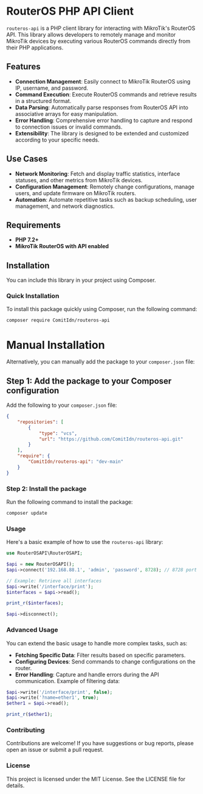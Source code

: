 # RouterOS PHP API Client

`routeros-api` is a PHP client library for interacting with MikroTik's RouterOS API. This library allows developers to remotely manage and monitor MikroTik devices by executing various RouterOS commands directly from their PHP applications.

## Features

- **Connection Management**: Easily connect to MikroTik RouterOS using IP, username, and password.
- **Command Execution**: Execute RouterOS commands and retrieve results in a structured format.
- **Data Parsing**: Automatically parse responses from RouterOS API into associative arrays for easy manipulation.
- **Error Handling**: Comprehensive error handling to capture and respond to connection issues or invalid commands.
- **Extensibility**: The library is designed to be extended and customized according to your specific needs.

## Use Cases

- **Network Monitoring**: Fetch and display traffic statistics, interface statuses, and other metrics from MikroTik devices.
- **Configuration Management**: Remotely change configurations, manage users, and update firmware on MikroTik routers.
- **Automation**: Automate repetitive tasks such as backup scheduling, user management, and network diagnostics.

## Requirements

- **PHP 7.2+**
- **MikroTik RouterOS with API enabled**

## Installation

You can include this library in your project using Composer.

### Quick Installation

To install this package quickly using Composer, run the following command:

```bash
composer require ComitIdn/routeros-api
```

# Manual Installation
Alternatively, you can manually add the package to your `composer.json` file:

## Step 1: Add the package to your Composer configuration
Add the following to your `composer.json` file:
```json
{
    "repositories": [
        {
            "type": "vcs",
            "url": "https://github.com/ComitIdn/routeros-api.git"
        }
    ],
    "require": {
        "ComitIdn/routeros-api": "dev-main"
    }
}
```
### Step 2: Install the package
Run the following command to install the package:
```bash
composer update
```
### Usage
Here's a basic example of how to use the `routeros-api` library:
```php
use RouterOSAPI\RouterOSAPI;

$api = new RouterOSAPI();
$api->connect('192.168.88.1', 'admin', 'password', 8728); // 8728 port default for API

// Example: Retrieve all interfaces
$api->write('/interface/print');
$interfaces = $api->read();

print_r($interfaces);

$api->disconnect();
```
### Advanced Usage
You can extend the basic usage to handle more complex tasks, such as:

- **Fetching Specific Data**: Filter results based on specific parameters.
- **Configuring Devices**: Send commands to change configurations on the router.
- **Error Handling**: Capture and handle errors during the API communication.
Example of filtering data:
```php
$api->write('/interface/print', false);
$api->write('?name=ether1', true);
$ether1 = $api->read();

print_r($ether1);
```
### Contributing
Contributions are welcome! If you have suggestions or bug reports, please open an issue or submit a pull request.

### License
This project is licensed under the MIT License. See the LICENSE file for details.

